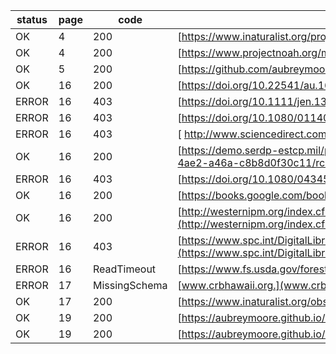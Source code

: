 status|page|code|url
----|----|----|----
OK|4|200|[https://www.inaturalist.org/projects/retired-fa-15-uog-crb-damage-survey](https://www.inaturalist.org/projects/retired-fa-15-uog-crb-damage-survey)
OK|4|200|[https://www.projectnoah.org/missions/182566002](https://www.projectnoah.org/missions/182566002)
OK|5|200|[https://github.com/aubreymoore/crb-vdc](https://github.com/aubreymoore/crb-vdc)
OK|16|200|[https://doi.org/10.22541/au.165828152.28371110/v1](https://doi.org/10.22541/au.165828152.28371110/v1)
ERROR|16|403|[https://doi.org/10.1111/jen.13155](https://doi.org/10.1111/jen.13155)
ERROR|16|403|[https://doi.org/10.1080/01140671.2023.2278791](https://doi.org/10.1080/01140671.2023.2278791)
ERROR|16|403|[ http://www.sciencedirect.com/science/article/pii/S0022201117300289]( http://www.sciencedirect.com/science/article/pii/S0022201117300289)
OK|16|200|[https://demo.serdp-estcp.mil/projects/details/7f27cd20-f1bc-4ae2-a46a-c8b8d0f30c11/rc21-1137-project-overview](https://demo.serdp-estcp.mil/projects/details/7f27cd20-f1bc-4ae2-a46a-c8b8d0f30c11/rc21-1137-project-overview)
ERROR|16|403|[https://doi.org/10.1080/04345546909415075](https://doi.org/10.1080/04345546909415075)
OK|16|200|[https://books.google.com/books?id=OtcZAQAAIAAJ](https://books.google.com/books?id=OtcZAQAAIAAJ)
OK|16|200|[http://westernipm.org/index.cfm/center-projects/signature-programs/invasive-species/coconut-rhinoceros-beetle/pest-alert-coconut-rhino-beetle-final-pdf/](http://westernipm.org/index.cfm/center-projects/signature-programs/invasive-species/coconut-rhinoceros-beetle/pest-alert-coconut-rhino-beetle-final-pdf/)
ERROR|16|403|[https://www.spc.int/DigitalLibrary/Doc/LRD/Reports/57498_Coconut_rhinoceros_beetle___A_manual_for_control_and_management_of_the_pest_in_Pacific_Island_countries_and_territories.pdf](https://www.spc.int/DigitalLibrary/Doc/LRD/Reports/57498_Coconut_rhinoceros_beetle___A_manual_for_control_and_management_of_the_pest_in_Pacific_Island_countries_and_territories.pdf)
ERROR|16|ReadTimeout|[https://www.fs.usda.gov/foresthealth/docs/fidls/FIDL-191-CoconutRhinocerosBeetle.pdf](https://www.fs.usda.gov/foresthealth/docs/fidls/FIDL-191-CoconutRhinocerosBeetle.pdf)
ERROR|17|MissingSchema|[www.crbhawaii.org.](www.crbhawaii.org.)
OK|17|200|[https://www.inaturalist.org/observations/76810823](https://www.inaturalist.org/observations/76810823)
OK|19|200|[https://aubreymoore.github.io/Guam-CRB-damage-map-2020-12/webmap/v1](https://aubreymoore.github.io/Guam-CRB-damage-map-2020-12/webmap/v1)
OK|19|200|[https://aubreymoore.github.io/Majuro-CRB-damage-map-1/webmap](https://aubreymoore.github.io/Majuro-CRB-damage-map-1/webmap)
